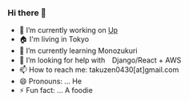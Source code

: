### Hi there 👋

<!--
**Takuzen/takuzen** is a ✨ _special_ ✨ repository because its `README.md` (this file) appears on your GitHub profile. -->


- 🔭 I’m currently working on [Up](uplife.link)
- 🏠 I'm living in Tokyo
- 🌱 I’m currently learning Monozukuri
- 🤔 I’m looking for help with　Django/React + AWS
- 📫 How to reach me: takuzen0430[at]gmail.com
- 😄 Pronouns: ... He
- ⚡ Fun fact: ... A foodie


